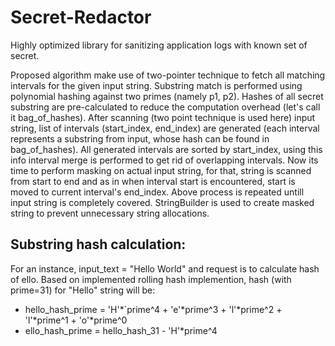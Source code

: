 # Secret-Redactor
Highly optimized library for sanitizing application logs with known set of secret.

Proposed algorithm make use of two-pointer technique to fetch all matching intervals for the given input string. Substring match is performed using polynomial hashing against two primes (namely p1, p2).
Hashes of all secret substring are pre-calculated to reduce the computation overhead (let's call it bag_of_hashes). After scanning (two point technique is used here) input string, list of intervals (start_index, end_index) are generated (each interval represents a substring from input, whose hash can be found in bag_of_hashes).
All generated intervals are sorted by start_index, using this info interval merge is performed to get rid of overlapping intervals.
Now its time to perform masking on actual input string, for that, string is scanned from start to end and as in when interval start is encountered, start is moved to current interval's end_index. Above process is repeated untill input string is completely covered. StringBuilder is used to create masked string to prevent unnecessary string allocations.

## Substring hash calculation:
For an instance, input_text = "Hello World" and request is to calculate hash of ello. Based on implemented rolling hash implemention, hash (with prime=31) for "Hello" string will be:
- hello_hash_prime = 'H'*`prime^4 + 'e'*prime^3 + 'l'*prime^2 + 'l'*prime^1 + 'o'*prime^0
-  ello_hash_prime = hello_hash_31 - 'H'*prime^4
